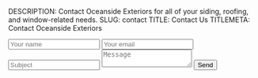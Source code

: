 DESCRIPTION: Contact Oceanside Exteriors for all of your siding, roofing, and window-related needs.
SLUG: contact
TITLE: Contact Us
TITLEMETA: Contact Oceanside Exteriors

<form class="contact" action="https://formspree.io/walls@gwi.net" method="POST">
    <input type="text" name="name" placeholder="Your name">
    <input type="email" name="_replyto" placeholder="Your email">
    <input type="text" name="subject" placeholder="Subject">
    <textarea type="text" name="message" placeholder="Message"></textarea>
    <input type="submit" value="Send">
</form> 

